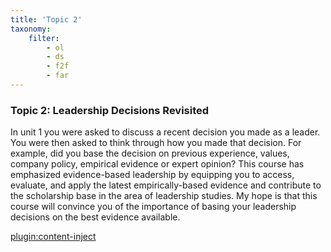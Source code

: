 ```yaml
---
title: 'Topic 2'
taxonomy:
    filter:
        - ol
        - ds
        - f2f
        - far
---
```




### Topic 2: Leadership Decisions Revisited

In unit 1 you were asked to discuss a recent decision you made as a leader. You were then asked to think through how you made that decision. For example, did you base the decision on previous experience, values, company policy, empirical evidence or expert opinion? This course has emphasized evidence-based leadership by equipping you to access, evaluate, and apply the latest empirically-based evidence and contribute to the scholarship base in the area of leadership studies. My hope is that this course will convince you of the importance of basing your leadership decisions on the best evidence available.

[plugin:content-inject](../_10-2)